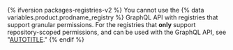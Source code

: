 {% ifversion packages-registries-v2 %}
You cannot use the {% data variables.product.prodname_registry %} GraphQL API with registries that support granular permissions. For the registries that **only** support repository-scoped permissions, and can be used with the GraphQL API, see "[AUTOTITLE](/packages/learn-github-packages/about-permissions-for-github-packages#permissions-for-repository-scoped-packages)."
{% endif %}
